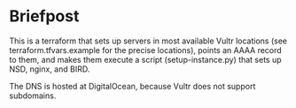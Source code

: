 Briefpost
=========

This is a terraform that sets up servers in most available Vultr locations (see terraform.tfvars.example for the precise locations), points an AAAA record to them, and makes them execute a script (setup-instance.py) that sets up NSD, nginx, and BIRD.

The DNS is hosted at DigitalOcean, because Vultr does not support subdomains.